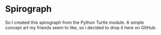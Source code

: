 # Spirograph
So I created this spirograph from the Python Turtle module. A simple concept art my friends seem to like, so i decided to drop it here on GItHub. 
